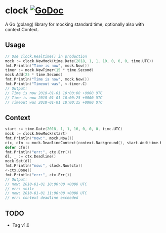 # clock [![GoDoc](https://godoc.org/github.com/tilinna/clock?status.png)](https://godoc.org/github.com/tilinna/clock)

A Go (golang) library for mocking standard time, optionally also with context.Context.

## Usage

```go
// Use clock.Realtime() in production
mock := clock.NewMock(time.Date(2018, 1, 1, 10, 0, 0, 0, time.UTC))
fmt.Println("Time is now", mock.Now())
timer := mock.NewTimer(15 * time.Second)
mock.Add(25 * time.Second)
fmt.Println("Time is now", mock.Now())
fmt.Println("Timeout was", <-timer.C)
// Output:
// Time is now 2018-01-01 10:00:00 +0000 UTC
// Time is now 2018-01-01 10:00:25 +0000 UTC
// Timeout was 2018-01-01 10:00:15 +0000 UTC
```

## Context

```go
start := time.Date(2018, 1, 1, 10, 0, 0, 0, time.UTC)
mock := clock.NewMock(start)
fmt.Println("now:", mock.Now())
ctx, cfn := mock.DeadlineContext(context.Background(), start.Add(time.Hour))
defer cfn()
fmt.Println("err:", ctx.Err())
dl, _ := ctx.Deadline()
mock.Set(dl)
fmt.Println("now:", clock.Now(ctx))
<-ctx.Done()
fmt.Println("err:", ctx.Err())
// Output:
// now: 2018-01-01 10:00:00 +0000 UTC
// err: <nil>
// now: 2018-01-01 11:00:00 +0000 UTC
// err: context deadline exceeded
```

## TODO

- Tag v1.0
